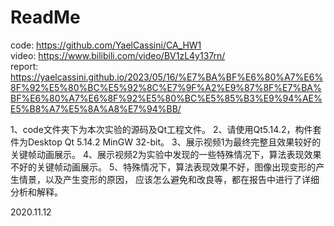 # ReadMe
code: https://github.com/YaelCassini/CA_HW1 <br>
video: https://www.bilibili.com/video/BV1zL4y137rn/ <br>
report: https://yaelcassini.github.io/2023/05/16/%E7%BA%BF%E6%80%A7%E6%8F%92%E5%80%BC%E5%92%8C%E7%9F%A2%E9%87%8F%E7%BA%BF%E6%80%A7%E6%8F%92%E5%80%BC%E5%85%B3%E9%94%AE%E5%B8%A7%E5%8A%A8%E7%94%BB/


1、code文件夹下为本次实验的源码及Qt工程文件。
2、请使用Qt5.14.2，构件套件为Desktop Qt 5.14.2 MinGW 32-bit。
3、展示视频1为最终完整且效果较好的关键帧动画展示。
4、展示视频2为实验中发现的一些特殊情况下，算法表现效果不好的关键帧动画展示。
5、特殊情况下，算法表现效果不好，图像出现变形的产生情景，以及产生变形的原因，
     应该怎么避免和改良等，都在报告中进行了详细分析和解释。


2020.11.12

